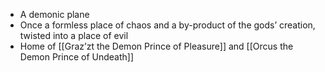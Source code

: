 - A demonic plane
- Once a formless place of chaos and a by-product of the gods’ creation, twisted into a place of evil
- Home of [[Graz’zt the Demon Prince of Pleasure]] and [[Orcus the Demon Prince of Undeath]]